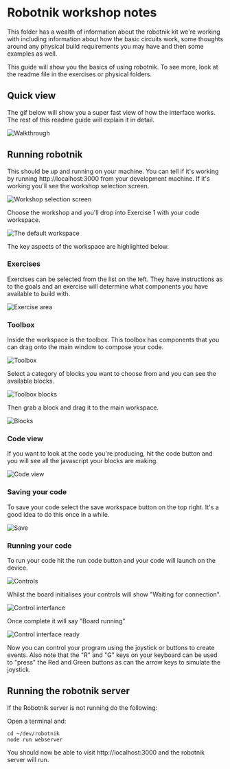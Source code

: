 # Robotnik workshop notes

This folder has a wealth of information about the robotnik kit we're working
with including information about how the basic circuits work, some thoughts
around any physical build requirements you may have and then some examples as
well.

This guide will show you the basics of using robotnik. To see more, look at the
readme file in the exercises or physical folders.

## Quick view

The gif below will show you a super fast view of how the interface works. The
rest of this readme guide will explain it in detail.

![Walkthrough](images/robotnik.gif)

## Running robotnik

This should be up and running on your machine. You can tell if it's working
by running http://localhost:3000 from your development machine. If it's working
you'll see the workshop selection screen.

![Workshop selection screen](images/workshop-list.png)

Choose the workshop and you'll drop into Exercise 1 with your code workspace.

![The default workspace](images/workspace.png)

The key aspects of the workspace are highlighted below.

### Exercises

Exercises can be selected from the list on the left. They have instructions
as to the goals and an exercise will determine what components you have
available to build with.

![Exercise area](images/workspace-exercises.png)

### Toolbox

Inside the workspace is the toolbox. This toolbox has components that you can
drag onto the main window to compose your code.

![Toolbox](images/workspace-toolbox.png)

Select a category of blocks you want to choose from and you can see the available
blocks.

![Toolbox blocks](images/workspace-toolbox-blocks.png)

Then grab a block and drag it to the main workspace.

![Blocks](images/workspace-blocks.png)

### Code view

If you want to look at the code you're producing, hit the code button and you
will see all the javascript your blocks are making.

![Code view](images/workspace-codeview.png)

### Saving your code

To save your code select the save workspace button on the top right. It's a
good idea to do this once in a while.

![Save](images/workspace-save.png)

### Running your code

To run your code hit the run code button and your code will launch on the
device.

![Controls](images/workspace-run.png)

Whilst the board initialises your controls will show "Waiting for connection".

![Control interfance](images/running-controls.png)

Once complete it will say "Board running"

![Control interface ready](images/controls-now-running.png)

Now you can control your program using the joystick or buttons to create events.
Also note that the "R" and "G" keys on your keyboard can be used to "press" the
Red and Green buttons as can the arrow keys to simulate the joystick.

## Running the robotnik server

If the Robotnik server is not running do the following:

Open a terminal and:

```
cd ~/dev/robotnik
node run webserver
```

You should now be able to visit http://localhost:3000 and the robotnik server
will run.
